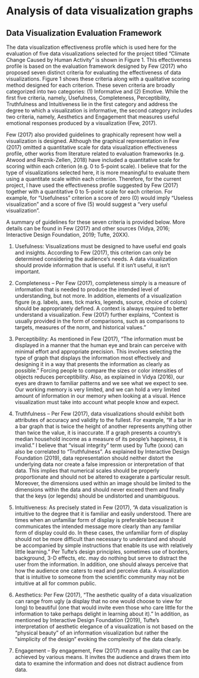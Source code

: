 # Analysis of data visualization graphs 

## Data Visualization Evaluation Framework
The data visualization effectiveness profile which is used here for the evaluation of five data visualizations selected for the project titled “Climate Change Caused by Human Activity” is shown in Figure 1. This effectiveness profile is based on the evaluation framework designed by Few (2017) who proposed seven distinct criteria for evaluating the effectiveness of data visualizations. Figure 1 shows
these criteria along with a qualitative scoring method designed for each criterion. These seven criteria are broadly categorized into two categories: (1) Informative and (2) Emotive. While the first five criteria, namely, Usefulness, Completeness, Perceptibility, Truthfulness and Intuitiveness lie in the first category and address the degree to which a visualization is informative, the second category includes two criteria, namely, Aesthetics and Engagement that measures useful emotional responses produced by a
visualization (Few, 2017).

Few (2017) also provided guidelines to graphically represent how well a visualization is designed. Although the graphical representation in Few (2017) omitted a quantitative scale for data visualization effectiveness profile, other works from literature related to evaluation frameworks (e.g. Atwood and Reznik-Zellen, 2018) have included a quantitative scale for scoring within each criterion (e.g. 0 to 5-point scale). I believe that for the type of visualizations selected here, it is more meaningful to evaluate them using a quantitate scale within each criterion. Therefore, for the current project, I have used the effectiveness profile suggested by Few (2017) together with a quantitative 0 to 5-point scale for each criterion. For example, for “Usefulness” criterion a score of zero (0) would imply “Useless visualization” and a score of five (5) would suggest a “very useful visualization”.

A summary of guidelines for these seven criteria is provided below. More details can be found in Few (2017) and other sources (Vidya, 2016; Interactive Design Foundation, 2019; Tufte, 20XX).

1. Usefulness: Visualizations must be designed to have useful end goals and insights. According to Few (2017), this criterion can only be determined considering the audience’s needs. A data visualization should provide information that is useful. If it isn’t useful, it isn’t important. 

2. Completeness – Per Few (2017), completeness simply is a measure of information that is needed to produce the intended level of understanding, but not more. In addition, elements of a visualization figure (e.g. labels, axes, tick marks, legends, source, choice of colors) should be appropriately defined. A context is always required to better understand a visualization. Few (2017) further explains, “Context is usually provided in the form of comparisons, such as comparisons to targets, measures of the norm, and historical values.”

3. Perceptibility: As mentioned in Few (2017), “The information must be displayed in a manner that the human eye and brain can perceive with minimal effort and appropriate precision. This involves selecting the type of graph that displays the information most effectively and designing it in a way that presents the information as clearly as possible.” Forcing people to compare the sizes or color intensities of objects reduces perceptibility. Also, as explained in Vidya (2016), our eyes are drawn to familiar patterns and we see what we expect to see. Our working memory is very limited, and we can hold a very limited amount of information in our memory when looking at a visual. Hence visualization must take into account what people know and expect.

4. Truthfulness – Per Few (2017), data visualizations should exhibit both attributes of accuracy and validity to the fullest. For example, “If a bar in a bar graph that is twice the height of another represents anything other than twice the value, it is inaccurate. If a graph presents a country’s median household income as a measure of its people’s happiness, it is invalid.” I believe that “visual
integrity” term used by Tufte (xxxx) can also be correlated to “Truthfulness”. As explained by Interactive Design Foundation (2019), data representation should neither distort the underlying data nor create a false impression or interpretation of that data. This implies that numerical scales should be properly proportionate and should not be altered to exagerate a particular result. Moreover, the
dimensions used within an image should be limited to the dimensions within the data and should never exceed them and finally that the keys (or legends) should be undistorted and unambiguous.

5. Intuitiveness: As precisely stated in Few (2017), “A data visualization is intuitive to the degree that it is familiar and easily understood. There are times when an unfamiliar form of display is preferable because it communicates the intended message more clearly than any familiar form of display could do. In these cases, the unfamiliar form of display should not be more difficult than necessary to understand and should be accompanied by simple instructions that enable its use with relatively little learning.” Per Tufte’s design principles, sometimes use of borders, background, 3-D effects, etc. may do nothing but serve to distract the user from the information. In addition, one should always perceive that how the audience one caters to read and perceive data. A visualization that is intuitive to someone from the scientific community may not be intuitive at all for common public.

6. Aesthetics: Per Few (2017), “The aesthetic quality of a data visualization can range from ugly (a display that no one would choose to view for long) to beautiful (one that would invite even those who care little for the information to take perhaps delight in learning about it).” In addition, as mentioned by Interactive Design Foundation (2019), Tufte’s interpretation of aesthetic elegance of a
visualization is not based on the “physical beauty” of an information visualization but rather the “simplicity of the design” evoking the complexity of the data clearly.

7. Engagement – By engagement, Few (2017) means a quality that can be achieved by various means. It invites the audience and draws them into data to examine the information and does not distract audience from data.
